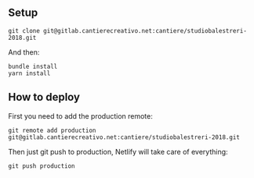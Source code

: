## Setup

```
git clone git@gitlab.cantierecreativo.net:cantiere/studiobalestreri-2018.git
```

And then:

```
bundle install
yarn install
```

## How to deploy

First you need to add the production remote:

```
git remote add production git@gitlab.cantierecreativo.net:cantiere/studiobalestreri-2018.git
```

Then just git push to production, Netlify will take care of everything:

```
git push production
```
